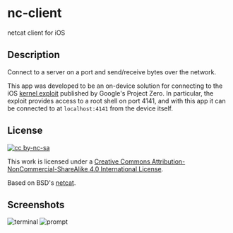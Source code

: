 # nc-client
netcat client for iOS

## Description
Connect to a server on a port and send/receive bytes over the network.

This app was developed to be an on-device solution for connecting to the iOS [kernel exploit](https://bugs.chromium.org/p/project-zero/issues/detail?id=965#c2) published by Google's Project Zero. In particular, the exploit provides access to a root shell on port 4141, and with this app it can be connected to at ```localhost:4141``` from the device itself.

## License
[![cc by-nc-sa](https://i.creativecommons.org/l/by-nc-sa/4.0/88x31.png)](http://creativecommons.org/licenses/by-nc-sa/4.0/)

This work is licensed under a [Creative Commons Attribution-NonCommercial-ShareAlike 4.0 International License](http://creativecommons.org/licenses/by-nc-sa/4.0/).

Based on BSD's [netcat](http://man.openbsd.org/OpenBSD-current/man1/nc.1).

## Screenshots
![terminal](https://i.imgur.com/PAB1mLn.png) ![prompt](https://i.imgur.com/H1Nzure.png)
